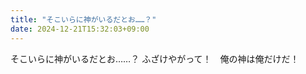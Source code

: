 ```yaml
---
title: "そこいらに神がいるだとお……？"
date: 2024-12-21T15:32:03+09:00
---
```

そこいらに神がいるだとお……？
ふざけやがって！　俺の神は俺だけだ！

